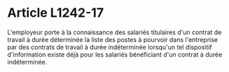 # Article L1242-17

L'employeur porte à la connaissance des salariés titulaires d'un contrat de travail à durée déterminée la liste des postes à pourvoir dans l'entreprise par des contrats de travail à durée indéterminée lorsqu'un tel dispositif d'information existe déjà pour les salariés bénéficiant d'un contrat à durée indéterminée.